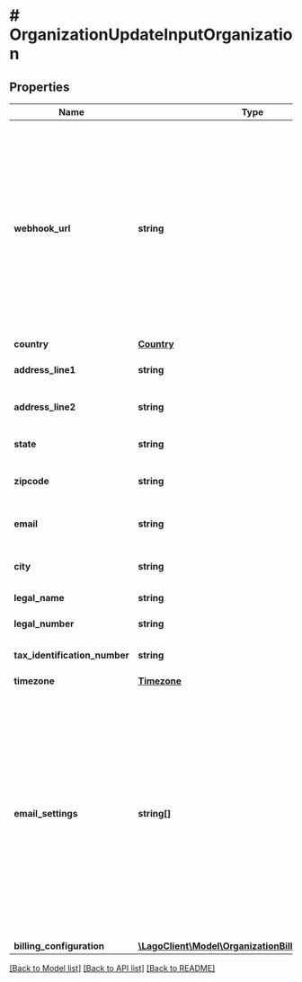 # # OrganizationUpdateInputOrganization

## Properties

Name | Type | Description | Notes
------------ | ------------- | ------------- | -------------
**webhook_url** | **string** | The URL of your newest updated webhook endpoint. This URL allows your organization to receive important messages, notifications, or data from the Lago system. By configuring your webhook endpoint to this URL, you can ensure that your organization stays informed and receives relevant information in a timely manner. | [optional]
**country** | [**Country**](Country.md) |  | [optional]
**address_line1** | **string** | The first line of your organization’s billing address. | [optional]
**address_line2** | **string** | The second line of your organization’s billing address. | [optional]
**state** | **string** | The state of your organization’s billing address. | [optional]
**zipcode** | **string** | The zipcode of your organization’s billing address. | [optional]
**email** | **string** | The email address of your organization used to bill your customers. | [optional]
**city** | **string** | The city of your organization’s billing address. | [optional]
**legal_name** | **string** | The legal name of your organization. | [optional]
**legal_number** | **string** | The legal number of your organization. | [optional]
**tax_identification_number** | **string** | The tax identification number of your organization. | [optional]
**timezone** | [**Timezone**](Timezone.md) |  | [optional]
**email_settings** | **string[]** | Represents the email settings of the organization. It allows you to define which documents are sent by email. The field value determines the types of documents that trigger email notifications. Possible values for are &#x60;invoice.finalized&#x60; and &#x60;credit_note.created&#x60;. By configuring this field, you can specify whether invoices, credit notes, or both should be sent to recipients via email. | [optional]
**billing_configuration** | [**\LagoClient\Model\OrganizationBillingConfiguration**](OrganizationBillingConfiguration.md) |  | [optional]

[[Back to Model list]](../../README.md#models) [[Back to API list]](../../README.md#endpoints) [[Back to README]](../../README.md)
